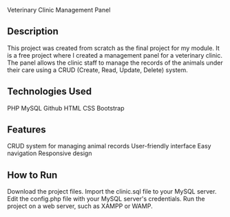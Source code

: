 Veterinary Clinic Management Panel

## Description
This project was created from scratch as the final project for my module. It is a free project where I created a management panel for a veterinary clinic. The panel allows the clinic staff to manage the records of the animals under their care using a CRUD (Create, Read, Update, Delete) system.

## Technologies Used
PHP
MySQL
Github
HTML
CSS
Bootstrap

## Features
CRUD system for managing animal records
User-friendly interface
Easy navigation
Responsive design

## How to Run
Download the project files.
Import the clinic.sql file to your MySQL server.
Edit the config.php file with your MySQL server's credentials.
Run the project on a web server, such as XAMPP or WAMP.
